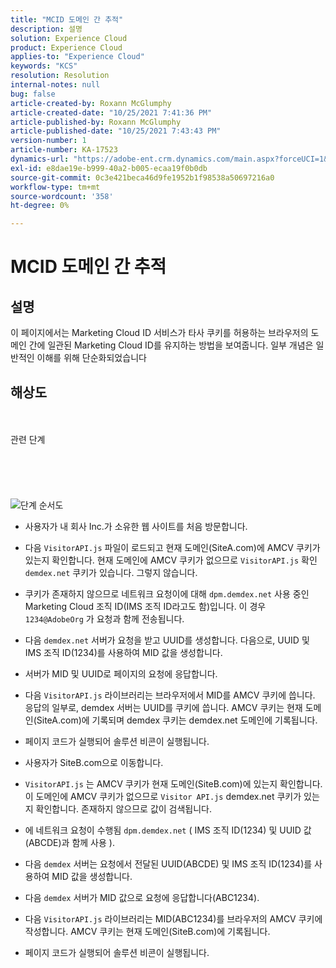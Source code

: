 ```yaml
---
title: "MCID 도메인 간 추적"
description: 설명
solution: Experience Cloud
product: Experience Cloud
applies-to: "Experience Cloud"
keywords: "KCS"
resolution: Resolution
internal-notes: null
bug: false
article-created-by: Roxann McGlumphy
article-created-date: "10/25/2021 7:41:36 PM"
article-published-by: Roxann McGlumphy
article-published-date: "10/25/2021 7:43:43 PM"
version-number: 1
article-number: KA-17523
dynamics-url: "https://adobe-ent.crm.dynamics.com/main.aspx?forceUCI=1&pagetype=entityrecord&etn=knowledgearticle&id=28dfc18c-cb35-ec11-b6e6-000d3a3485ea"
exl-id: e8dae19e-b999-40a2-b005-ecaa19f0b0db
source-git-commit: 0c3e421beca46d9fe1952b1f98538a50697216a0
workflow-type: tm+mt
source-wordcount: '358'
ht-degree: 0%

---
```


# MCID 도메인 간 추적

## 설명

이 페이지에서는 Marketing Cloud ID 서비스가 타사 쿠키를 허용하는 브라우저의 도메인 간에 일관된 Marketing Cloud ID를 유지하는 방법을 보여줍니다. 일부 개념은 일반적인 이해를 위해 단순화되었습니다

## 해상도

<br><br>관련 단계<br><br><br><br><br><br>![단계 순서도](https://helpx.adobe.com/marketing-cloud-core/kb/MCID/CrossDomain/jcr%3acontent/main-pars/image.img.png/MCID%20Cross%20Domain.png "단계 순서도")
- 사용자가 내 회사 Inc.가 소유한 웹 사이트를 처음 방문합니다.


- 다음 `VisitorAPI.js` 파일이 로드되고 현재 도메인(SiteA.com)에 AMCV 쿠키가 있는지 확인합니다. 현재 도메인에 AMCV 쿠키가 없으므로 `VisitorAPI.js` 확인 `demdex.net` 쿠키가 있습니다. 그렇지 않습니다.


- 쿠키가 존재하지 않으므로 네트워크 요청이에 대해 `dpm.demdex.net` 사용 중인 Marketing Cloud 조직 ID(IMS 조직 ID라고도 함)입니다. 이 경우 `1234@AdobeOrg` 가 요청과 함께 전송됩니다.


- 다음 `demdex.net` 서버가 요청을 받고 UUID를 생성합니다. 다음으로, UUID 및 IMS 조직 ID(1234)를 사용하여 MID 값을 생성합니다.


- 서버가 MID 및 UUID로 페이지의 요청에 응답합니다.


- 다음 `VisitorAPI.js` 라이브러리는 브라우저에서 MID를 AMCV 쿠키에 씁니다. 응답의 일부로, demdex 서버는 UUID를 쿠키에 씁니다. AMCV 쿠키는 현재 도메인(SiteA.com)에 기록되며 demdex 쿠키는 demdex.net 도메인에 기록됩니다.


- 페이지 코드가 실행되어 솔루션 비콘이 실행됩니다.


- 사용자가 SiteB.com으로 이동합니다.


- `VisitorAPI.js` 는 AMCV 쿠키가 현재 도메인(SiteB.com)에 있는지 확인합니다. 이 도메인에 AMCV 쿠키가 없으므로 `Visitor API.js` demdex.net 쿠키가 있는지 확인합니다. 존재하지 않으므로 값이 검색됩니다.


- 에 네트워크 요청이 수행됨 `dpm.demdex.net` ( IMS 조직 ID(1234) 및 UUID 값(ABCDE)과 함께 사용 ).


- 다음 `demdex` 서버는 요청에서 전달된 UUID(ABCDE) 및 IMS 조직 ID(1234)를 사용하여 MID 값을 생성합니다.


- 다음 `demdex` 서버가 MID 값으로 요청에 응답합니다(ABC1234).


- 다음 `VisitorAPI.js` 라이브러리는 MID(ABC1234)를 브라우저의 AMCV 쿠키에 작성합니다. AMCV 쿠키는 현재 도메인(SiteB.com)에 기록됩니다.


- 페이지 코드가 실행되어 솔루션 비콘이 실행됩니다.
